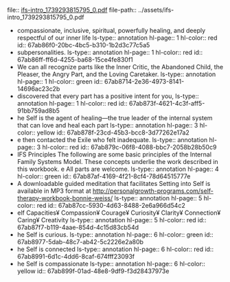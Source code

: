 file:: [ifs-intro_1739293815795_0.pdf](../assets/ifs-intro_1739293815795_0.pdf)
file-path:: ../assets/ifs-intro_1739293815795_0.pdf

- compassionate, inclusive, spiritual, powerfully healing, and deeply respectful of our inner life
  ls-type:: annotation
  hl-page:: 1
  hl-color:: red
  id:: 67ab86f0-20bc-4bc5-b310-1b2d3c77c5a5
- subpersonalities.
  ls-type:: annotation
  hl-page:: 1
  hl-color:: red
  id:: 67ab86ff-ff6d-4255-ba68-15ce4fe830f1
- We can all recognize parts like the Inner Critic, the Abandoned Child, the Pleaser, the Angry Part, and the Loving Caretaker.
  ls-type:: annotation
  hl-page:: 1
  hl-color:: green
  id:: 67ab8714-2e36-4973-8141-14696ac23c2b
- discovered that every part has a positive intent for you,
  ls-type:: annotation
  hl-page:: 1
  hl-color:: red
  id:: 67ab873f-4621-4c3f-aff5-91bb759ad8b5
- he Self is the agent of healing—the true leader of the internal system that can love and heal each part
  ls-type:: annotation
  hl-page:: 3
  hl-color:: yellow
  id:: 67ab878f-23cd-45b3-bcc8-3d77262e17a2
- e then contacted the Exile who felt inadequate.
  ls-type:: annotation
  hl-page:: 3
  hl-color:: red
  id:: 67ab879c-06f8-4088-bbc7-2058b28b50c9
- IFS Principles The following are some basic principles of the Internal Family Systems Model. These concepts underlie the work described in this workbook. e All parts are welcome.
  ls-type:: annotation
  hl-page:: 4
  hl-color:: green
  id:: 67ab87af-4169-4f21-8cf4-78d64515777e
- A downloadable guided meditation that facilitates Setting into Self is available in MP3 format at http://personalgrowth-programs.com/self-therapy-workbook-bonnie-weiss/
  ls-type:: annotation
  hl-page:: 5
  hl-color:: red
  id:: 67ab87cc-5930-4d63-8488-2e6a966d54c2
- elf Capacities¥ Compassion¥ Courage¥ Curiosity¥ Clarity¥ Connection¥ Caring¥ Creativity
  ls-type:: annotation
  hl-page:: 5
  hl-color:: red
  id:: 67ab87f7-b119-4aae-854d-4c15d83cb54d
- he Self is curious.
  ls-type:: annotation
  hl-page:: 6
  hl-color:: green
  id:: 67ab8977-5dab-48c7-ab42-5c2226e2a80b
- he Self is connected
  ls-type:: annotation
  hl-page:: 6
  hl-color:: red
  id:: 67ab8991-6d1c-4dd6-8caf-674fff23093f
- he Self is compassionate
  ls-type:: annotation
  hl-page:: 6
  hl-color:: yellow
  id:: 67ab899f-01ad-48e8-9df9-f3d28437973e